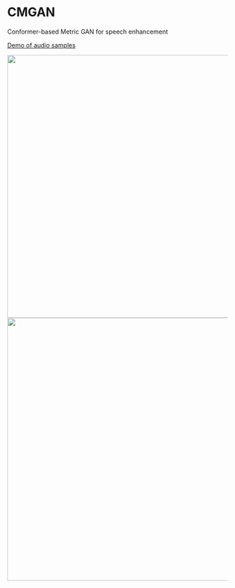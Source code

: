 # CMGAN
Conformer-based Metric GAN for speech enhancement

[Demo of audio samples](https://ruizhecao96.github.io/) 

<img src="https://github.com/ruizhecao96/CMGAN/blob/main/Figures/Overview.jpg" width="600px">

<img src="https://github.com/ruizhecao96/CMGAN/blob/main/Figures/Table.jpg" width="600px">
